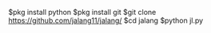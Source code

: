 $pkg install python
$pkg install git
$git clone https://github.com/jalang11/jalang/
$cd jalang
$python jl.py
